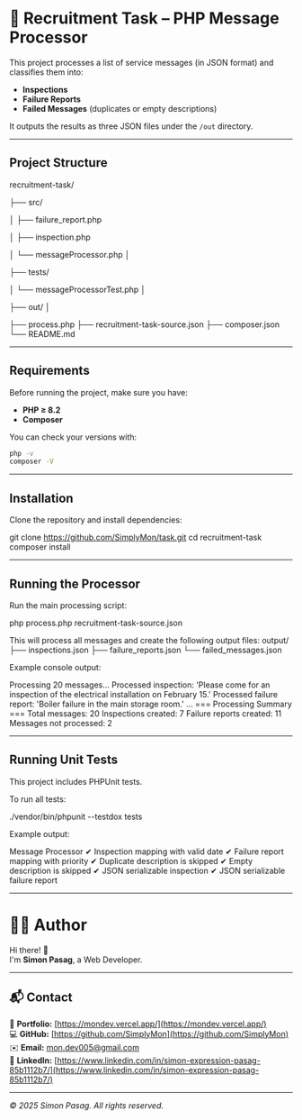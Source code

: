 # 🧰 Recruitment Task – PHP Message Processor

This project processes a list of service messages (in JSON format) and classifies them into:

- **Inspections**
- **Failure Reports**
- **Failed Messages** (duplicates or empty descriptions)

It outputs the results as three JSON files under the `/out` directory.

---

## Project Structure

recruitment-task/


├── src/

│ ├── failure_report.php
  
│ ├── inspection.php
  
│ └── messageProcessor.php
│

├── tests/

│ └── messageProcessorTest.php
│

├── out/
│

├── process.php
├── recruitment-task-source.json
├── composer.json
└── README.md

---

## Requirements

Before running the project, make sure you have:

- **PHP ≥ 8.2**
- **Composer**

You can check your versions with:

```bash
php -v
composer -V
```

---

## Installation

Clone the repository and install dependencies:

git clone https://github.com/SimplyMon/task.git
cd recruitment-task
composer install

---

## Running the Processor

Run the main processing script:

php process.php recruitment-task-source.json

This will process all messages and create the following output files:
output/
├── inspections.json
├── failure_reports.json
└── failed_messages.json

Example console output:

Processing 20 messages...
Processed inspection: 'Please come for an inspection of the electrical installation on February 15.'
Processed failure report: 'Boiler failure in the main storage room.'
...
=== Processing Summary ===
Total messages: 20
Inspections created: 7
Failure reports created: 11
Messages not processed: 2

---

## Running Unit Tests

This project includes PHPUnit tests.

To run all tests:

./vendor/bin/phpunit --testdox tests

Example output:

Message Processor
✔ Inspection mapping with valid date
✔ Failure report mapping with priority
✔ Duplicate description is skipped
✔ Empty description is skipped
✔ JSON serializable inspection
✔ JSON serializable failure report

---

# 👨‍💻 Author

Hi there! 👋  
I'm **Simon Pasag**, a Web Developer.

---

## 📬 Contact

💼 **Portfolio:** [https://mondev.vercel.app/](https://mondev.vercel.app/)  
💻 **GitHub:** [https://github.com/SimplyMon](https://github.com/SimplyMon)  
✉️ **Email:** mon.dev005@gmail.com  
🔗 **LinkedIn:** [https://www.linkedin.com/in/simon-expression-pasag-85b1112b7/](https://www.linkedin.com/in/simon-expression-pasag-85b1112b7/)

---

_© 2025 Simon Pasag. All rights reserved._
